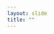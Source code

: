 ```yaml
---
layout: slide
title: ""
---
```


<section data-background-image="assets/images/Slide40.png" data-background-size="70%" data-background-position="center"/>
